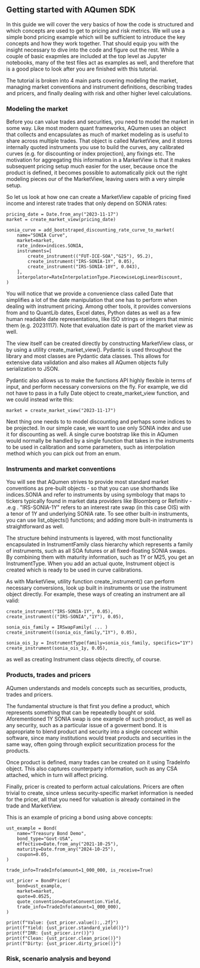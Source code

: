 ## Getting started with AQumen SDK

In this guide we will cover the very basics of how the code
is structured and which concepts are used to get to pricing and risk metrics.
We will use a simple bond pricing example which will be sufficient
to introduce the key concepts and how they work together. That should
equip you with the insight necessary to dive into the code and figure
out the rest. While a couple of basic exapmles are included at the 
top level as Jupyter notebooks, many of the test files act as examples
as well, and therefore that is a good place to look after you are finished 
with this tutorial.

The tutorial is broken into 4 main parts covering modeling the market,
managing market conventions and instrument definitions,
describing trades and pricers, and finally dealing with risk and other
higher level calculations.

### Modeling the market

Before you can value trades and securities, you need to model
the market in some way. Like most modern quant frameworks,
AQumen uses an object that collects and encapsulates as much of
market modeling as is useful to share across multiple trades.
That object is called MarketView, and it stores internally quoted
instruments you use to build the curves, any calibrated curves
(e.g. for discounting or index projection), any fixings etc.
The motivation for aggregating this information in a MarketView
is that it makes subsequent pricing setup much easier for the user,
because once the product is defined, it becomes possible to automatically
pick out the right modeling pieces our of the MarketView, leaving
users with a very simple setup.

So let us look at how one can create a MarketView capable of
pricing fixed income and interest rate trades that only depend
on SONIA rates:

```
pricing_date = Date.from_any("2023-11-17")
market = create_market_view(pricing_date)

sonia_curve = add_bootstraped_discounting_rate_curve_to_market(
    name="SONIA Curve",
    market=market,
    rate_index=indices.SONIA,
    instruments=[
        create_instrument(("FUT-ICE-SOA","G25"), 95.2),
        create_instrument("IRS-SONIA-1Y", 0.05),
        create_instrument("IRS-SONIA-10Y", 0.043),
    ],
    interpolator=RateInterpolationType.PiecewiseLogLinearDiscount,
)
```

You will notice that we provide a convenience class called Date that
simplifies a lot of the date manipulation that one has to perform when
dealing with instrument pricing. Among other tools, it provides conversions
from and to QuantLib dates, Excel dates, Python dates as well as a few human
readable date representations, like ISO strings or integers that mimic them (e.g. 20231117).
Note that evaluation date is part of the market view as well.

The view itself can be created directly by constructing MarketView class,
or by using a utility create_market_view(). Pydantic is used throughout
the library and most classes are Pydantic data classes. This allows for extensive
data validation and also makes all AQumen objects fully serialization to JSON.

Pydantic also allows us to make  the functions API highly flexible in terms of
input, and perform necessary conversions on the fly. For example, we did not
have to pass in a fully Date object to create_market_view function, and we could
instead write this:


```
market = create_market_view("2023-11-17")
```

Next thing one needs to to model discounting and perhaps some indices
to be projected. In our simple case, we want to use only SONIA index
and use it for discounting as well. A single curve bootstrap like this
in AQumen would normally be handled by a single function
that takes in the instruments to be used in calibration and some
parameters, such as interpolation method which you can pick out
from an enum.

### Instruments and market conventions

You will see that AQumen strives to provide most standard market
conventions as pre-built objects - so that you can use shorthands
like indices.SONIA and refer to instruments by using symbology
that maps to tickers typically found in market data providers like
Bloomberg or Refinitiv - .e.g . "IRS-SONIA-1Y" refers to an interest
rate swap (in this case OIS) with a tenor of 1Y and underlying 
SONIA rate. To see other built-in instruments, you can use
list_objects() functions; and adding more built-in instruments
is straightforward as well.

The structure behind instruments is layered, with most functionality
encapsulated in InstrumentFamily class hierarchy which
represents a family of instruments, such as all SOA futures or
all fixed-floating SONIA swaps. By combining them with maturity
information, such as 1Y or M25, you get an InstrumentType.
When you add an actual quote, Instrument object is created which
is ready to be used in curve calibrations.

As with MarketView, utility function create_instrument()
can perform necessary conversions, look up built in instruments
or use the instrument object directly. For example, these 
ways of creating an instrument are all valid:

```
create_instrument("IRS-SONIA-1Y", 0.05),
create_instrument(("IRS-SONIA","1Y"), 0.05),

sonia_ois_family = IRSwapFamily( ... )
create_instrument((sonia_ois_family,"1Y"), 0.05),

sonia_ois_1y = InstrumentType(family=sonia_ois_family, specifics="1Y")
create_instrument(sonia_ois_1y, 0.05),
```

as well as creating Instrument class objects directly, of course.

### Products, trades and pricers

AQumen understands and models concepts such as securities, products,
trades and pricers. 

The fundamental structure is that first you define a product, which represents
something that can be repeatedly bought or sold. Aforementioned 1Y SONIA swap
is one example of such product, as well as any security, such as a particular issue
of a goverment bond. It is appropriate to blend product and security into
a single concept within software, since many institutions would treat products and securities
in the same way, often going through explicit securitization process for the products.

Once product is defined, many trades can be created on it using TradeInfo object.
This also captures counterparty information, such as any CSA attached, which in turn
will affect pricing.

Finally, pricer is created to perform actual calculations. 
Pricers are often trivial to create, since unless security-specific  market
information is needed for the pricer, all that you need for valuation is
already contained in the trade and MarketView. 

This is an example of pricing a bond using above concepts:

```
ust_example = Bond(
    name="Treasury Bond Demo",
    bond_type="Govt-USA",
    effective=Date.from_any("2021-10-25"),
    maturity=Date.from_any("2024-10-25"),
    coupon=0.05,
)

trade_info=TradeInfo(amount=1_000_000, is_receive=True) 

ust_pricer = BondPricer(
    bond=ust_example,
    market=market,
    quote=0.0525,
    quote_convention=QuoteConvention.Yield,
    trade_info=TradeInfo(amount=1_000_000),
)

print(f"Value: {ust_pricer.value():,.2f}")
print(f"Yield: {ust_pricer.standard_yield()}")
print(f"IRR: {ust_pricer.irr()}")
print(f"Clean: {ust_pricer.clean_price()}")
print(f"Dirty: {ust_pricer.dirty_price()}")

```

### Risk, scenario analysis and beyond






